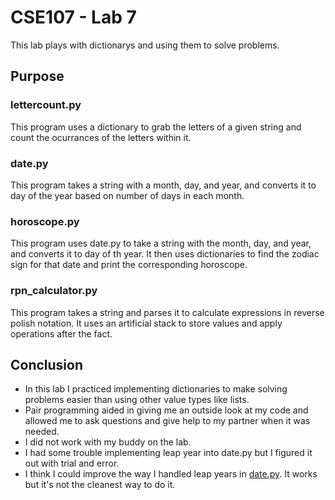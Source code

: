 # CSE107 - Lab 7

This lab plays with dictionarys and using them to solve problems.

## Purpose

### lettercount.py

This program uses a dictionary to grab the letters of a given 
string and count the ocurrances of the letters within it.

### date.py

This program takes a string with a month, day, and year, and 
converts it to day of the year based on number of days in 
each month.

### horoscope.py

This program uses date.py to take a string with the month, day,
and year, and converts it to day of th year. It then uses
dictionaries to find the zodiac sign for that date and print the
corresponding horoscope.

### rpn_calculator.py

This program takes a string and parses it to calculate expressions
in reverse polish notation. It uses an artificial stack to store 
values and apply operations after the fact.

## Conclusion

* In this lab I practiced implementing dictionaries to make solving
  problems easier than using other value types like lists.
* Pair programming aided in giving me an outside look at my code
and allowed me to ask questions and give help to my partner when
it was needed.
* I did not work with my buddy on the lab.
* I had some trouble implementing leap year into date.py but I figured
  it out with trial and error.
* I think I could improve the way I handled leap years in [date.py](#datepy).
  It works but it's not the cleanest way to do it.